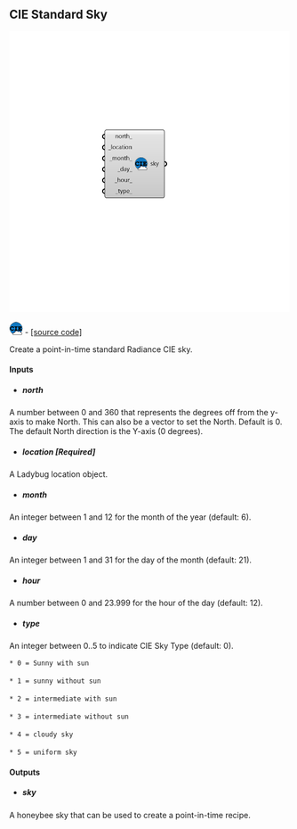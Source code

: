 ## CIE Standard Sky

![](../../images/components/CIE_Standard_Sky.png)

![](../../images/icons/CIE_Standard_Sky.png) - [[source code]](https://github.com/ladybug-tools/honeybee-grasshopper-radiance/blob/master/honeybee_grasshopper_radiance/src//HB%20CIE%20Standard%20Sky.py)


Create a point-in-time standard Radiance CIE sky. 



#### Inputs
* ##### north 
A number between 0 and 360 that represents the degrees off from the y-axis to make North. This can also be a vector to set the North. Default is 0. The default North direction is the Y-axis (0 degrees). 
* ##### location [Required]
A Ladybug location object. 
* ##### month 
An integer between 1 and 12 for the month of the year (default: 6). 
* ##### day 
An integer between 1 and 31 for the day of the month (default: 21). 
* ##### hour 
A number between 0 and 23.999 for the hour of the day (default: 12). 
* ##### type 
An integer between 0..5 to indicate CIE Sky Type (default: 0). 

    * 0 = Sunny with sun

    * 1 = sunny without sun

    * 2 = intermediate with sun

    * 3 = intermediate without sun

    * 4 = cloudy sky

    * 5 = uniform sky

#### Outputs
* ##### sky
A honeybee sky that can be used to create a point-in-time recipe. 